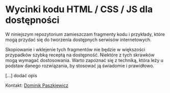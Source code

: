 # Wycinki kodu HTML / CSS / JS dla dostępności

W niniejszym repozytorium zamieszczam fragmenty kodu i przykłady, które mogą przydać się do tworzenia dostępnych serwisów internetowych.

Skopiowanie i wklejenie tych fragmentów nie będzie w większości przypadków szybką receptą na dostępność. Niektóre z tych skrawków mogą wymagać dostosowania. Warto zapoznać się z techniką, która leży u podstaw danego rozwiązania, by stosować ją świadomie i prawidłowo.

[...] dodać opis

Kontakt: [Dominik Paszkiewicz](dominik@ngomedia.pl)